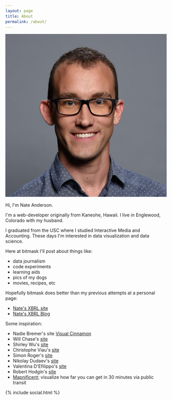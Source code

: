 ```yaml
---
layout: page
title: About
permalink: /about/
---
```


![Nate Anderson personal pic](/assets/images/headshot/nate.jpg "Nate Anderson personal pic")


Hi, I'm Nate Anderson. 

I'm a web-developer originally from Kaneohe, Hawaii. I live in Englewood, Colorado with my husband.

I graduated from the USC where I studied Interactive Media and Accounting. These days I'm interested in data visualization and data science.

Here at bitmask I'll post about things like:
 - data journalism
 - code experiments
 - learning aids
 - pics of my dogs
 - movies, recipes, etc

Hopefully bitmask does better than my previous attempts at a personal page:
 - [Nate's XBRL site](http://xbrlnexus.appspot.com/#)
 - [Nate's XBRL Blog](http://xbrlnexus.wordpress.co/)

Some inspiration:
 - Nadie Bremer's site [Visual Cinnamon](https://www.visualcinnamon.com/)
 - Will Chase's [site](https://www.williamrchase.com/)
 - Shirley Wu's [site](https://sxywu.com/)
 - Christophe Viau's [site](http://www.biovisualize.com/)
 - Simon Roger's [site](https://simonrogers.net/)
 - Nikolay Dudaev's [site](https://nikolaydudaev.com/)
 - Valentina D'Efilippo's [site](http://www.valentinadefilippo.co.uk/) 
 - Robert Hodgin's [site]( http://www.roberthodgin.com/)
 - [Mapnificent](https://www.mapnificent.net/); visualize how far you can get in 30 minutes via public transit

{% include social.html %}
